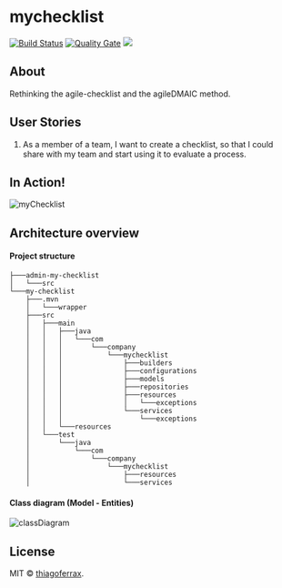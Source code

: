# mychecklist
[![Build Status](https://app.travis-ci.com/thiagoferrax/mychecklist.svg?branch=master)](https://app.travis-ci.com/thiagoferrax/mychecklist)
[![Quality Gate](https://sonarcloud.io/api/project_badges/measure?project=com.company%3Amy-checklist&metric=alert_status)](https://sonarcloud.io/dashboard/index/com.company%3Amy-checklist)
<a href="https://opensource.org/licenses/MIT"><img src="https://img.shields.io/badge/License-MIT-blue.svg"></a>

## About

Rethinking the agile-checklist and the agileDMAIC method.

## User Stories

1. As a member of a team, I want to create a checklist, so that I could share with my team and start using it to evaluate a process.

## In Action!

![myChecklist](https://user-images.githubusercontent.com/43149895/132260933-0952391c-e98d-46b3-9504-a79c6bea2f92.gif)

## Architecture overview

#### Project structure
```
├───admin-my-checklist
│   └───src
└───my-checklist
    ├───.mvn
    │   └───wrapper
    ├───src
    │   ├───main
    │   │   ├───java
    │   │   │   └───com
    │   │   │       └───company
    │   │   │           └───mychecklist
    │   │   │               ├───builders
    │   │   │               ├───configurations
    │   │   │               ├───models
    │   │   │               ├───repositories
    │   │   │               ├───resources
    │   │   │               │   └───exceptions
    │   │   │               └───services
    │   │   │                   └───exceptions
    │   │   └───resources
    │   └───test
    │       └───java
    │           └───com
    │               └───company
    │                   └───mychecklist
    │                       ├───resources
    │                       └───services
```
#### Class diagram (Model - Entities)

![classDiagram](https://user-images.githubusercontent.com/43149895/132135162-8321cdcf-03f0-4810-9b61-f949539d23e7.png)

## License

MIT © [thiagoferrax](https://github.com/thiagoferrax).
